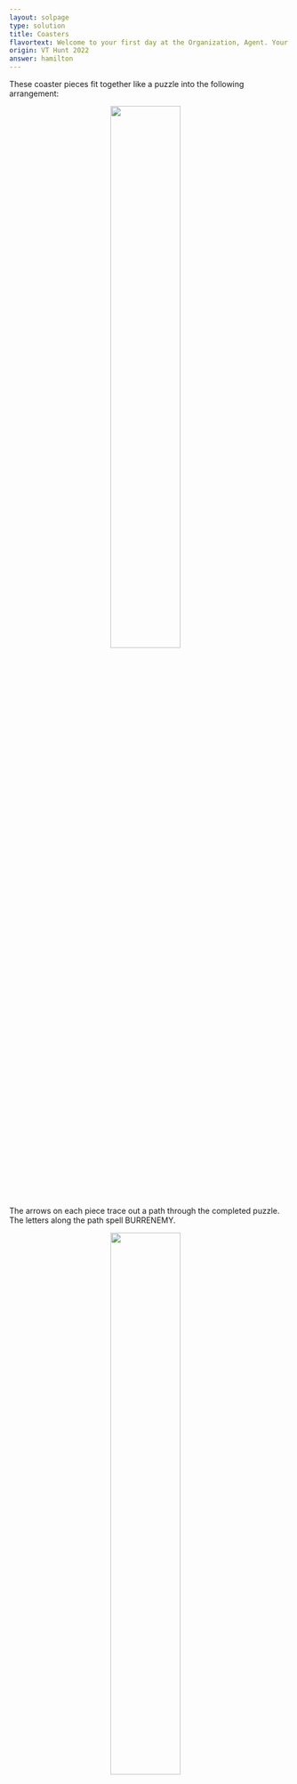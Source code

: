 ```yaml
---
layout: solpage
type: solution
title: Coasters
flavortext: Welcome to your first day at the Organization, Agent. Your first mission, if you choose to accept it, is to organize my desk.
origin: VT Hunt 2022
answer: hamilton
---
```


These coaster pieces fit together like a puzzle into the following arrangement:

<p align="center">
  <img style="float: center; margin: 0px 15px 15px 0px;" src="{{site.imgurl}}/coasters_sol1.png" width="50%" />
</p>

The arrows on each piece trace out a path through the completed puzzle. The letters along the path spell BURRENEMY.

<p align="center">
  <img style="float: center; margin: 0px 15px 15px 0px;" src="{{site.imgurl}}/coasters_sol2.png" width="50%" />
</p>

The noted enemy of Burr was HAMILTON, the answer to this puzzle.